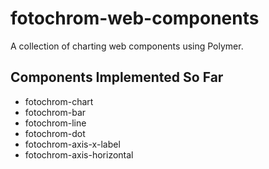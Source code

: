 # fotochrom-web-components

A collection of charting web components using Polymer.

## Components Implemented So Far

* fotochrom-chart
* fotochrom-bar
* fotochrom-line
* fotochrom-dot
* fotochrom-axis-x-label
* fotochrom-axis-horizontal
